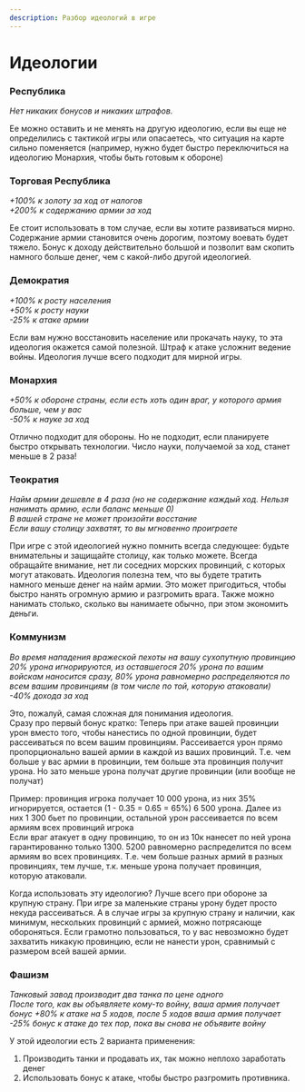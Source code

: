 ```yaml
---
description: Разбор идеологий в игре
---
```


# Идеологии

### Республика

_Нет никаких бонусов и никаких штрафов._  
  
Ее можно оставить и не менять на другую идеологию, если вы еще не определились с тактикой игры или опасаетесь, что ситуация на карте сильно поменяется \(например, нужно будет быстро переключиться на идеологию Монархия, чтобы быть готовым к обороне\)

### Торговая Республика

_+100% к золоту за ход от налогов  
+200% к содержанию армии за ход_  
  
Ее стоит использовать в том случае, если вы хотите развиваться мирно. Содержание армии становится очень дорогим, поэтому воевать будет тяжело. Бонус к доходу действительно большой и позволит вам скопить намного больше денег, чем с какой-либо другой идеологией.

### Демократия

_+100% к росту населения  
+50% к росту науки  
-25% к атаке армии_  
  
Если вам нужно восстановить население или прокачать науку, то эта идеология окажется самой полезной. Штраф к атаке усложнит ведение войны. Идеология лучше всего подходит для мирной игры.

### Монархия

_+50% к обороне страны, если есть хоть один враг, у которого армия больше, чем у вас  
-50% к науке за ход_  
  
Отлично подходит для обороны. Но не подходит, если планируете быстро открывать технологии. Число науки, получаемой за ход, станет меньше в 2 раза!

### Теократия

_Найм армии дешевле в 4 раза \(но не содержание каждый ход. Нельзя нанимать армию, если баланс меньше 0\)  
В вашей стране не может произойти восстание  
Если вашу столицу захватят, то вы мгновенно проиграете_  
  
При игре с этой идеологией нужно помнить всегда следующее: будьте внимательны и защищайте столицу, как только можете. Всегда обращайте внимание, нет ли соседних морских провинций, с которых могут атаковать. Идеология полезна тем, что вы будете тратить намного меньше денег на найм армии. Это может пригодиться, чтобы быстро нанять огромную армию и разгромить врага. Также можно нанимать столько, сколько вы нанимаете обычно, при этом экономить деньги.

### Коммунизм

_Во время нападения вражеской пехоты на вашу сухопутную провинцию 20% урона игнорируются, из оставшегося 20% урона по вашим войскам наносится сразу, 80% урона равномерно распределяются по всем вашим провинциям \(в том числе по той, которую атаковали\)  
-40% дохода за ход_  
  
Это, пожалуй, самая сложная для понимания идеология.  
Сразу про первый бонус кратко: Теперь при атаке вашей провинции урон вместо того, чтобы нанестись по одной провинции, будет рассеиваться по всем вашим провинциям. Рассеивается урон прямо пропорционально вашей армии в каждой из ваших провинций. Т.е. чем больше у вас армии в провинции, тем больше эта провинция получит урона. Но зато меньше урона получат другие провинции \(или вообще не получат\)  
  
Пример: провинция игрока получает 10 000 урона, из них 35% игнорируется, остается \(1 - 0.35 = 0.65 = 65%\) 6 500 урона. Далее из них 1 300 бьет по провинции, остальной урон рассеивается по всем армиям всех провинций игрока  
Если враг атакует в одну провинцию, то он из 10к нанесет по ней урона гарантированно только 1300. 5200 равномерно распределится по всем армиям во всех провинциях. Т.е. чем больше разных армий в разных провинциях, тем лучше, т.к. меньше урона получает провинция, которую атаковали.  
  
Когда использовать эту идеологию? Лучше всего при обороне за крупную страну. При игре за маленькие страны урону будет просто некуда рассеиваться. А в случае игры за крупную страну и наличии, как минимум, нескольких провинций с армией, можно потрясающе обороняться. Если грамотно пользоваться, то у вас невозможно будет захватить никакую провинцию, если не нанести урон, сравнимый с размером всей вашей армии.

### Фашизм

_Танковый завод производит два танка по цене одного  
После того, как вы объявляете кому-то войну, ваша армия получает бонус +80% к атаке на 5 ходов, после 5 ходов ваша армия получает -25% бонус к атаке до тех пор, пока вы снова не объявите войну_  
  
У этой идеологии есть 2 варианта применения:  
1. Производить танки и продавать их, так можно неплохо заработать денег  
2. Использовать бонус к атаке, чтобы быстро разгромить противника.


